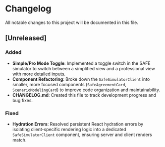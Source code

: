 # Changelog

All notable changes to this project will be documented in this file.

## [Unreleased]

### Added
- **Simple/Pro Mode Toggle**: Implemented a toggle switch in the SAFE simulator to switch between a simplified view and a professional view with more detailed inputs.
- **Component Refactoring**: Broke down the `SafeSimulatorClient` into smaller, more focused components (`SafeAgreementCard`, `ScenarioModelingCard`) to improve code organization and maintainability.
- **CHANGELOG.md**: Created this file to track development progress and bug fixes.

### Fixed
- **Hydration Errors**: Resolved persistent React hydration errors by isolating client-specific rendering logic into a dedicated `SafeSimulatorClient` component, ensuring server and client renders match.
